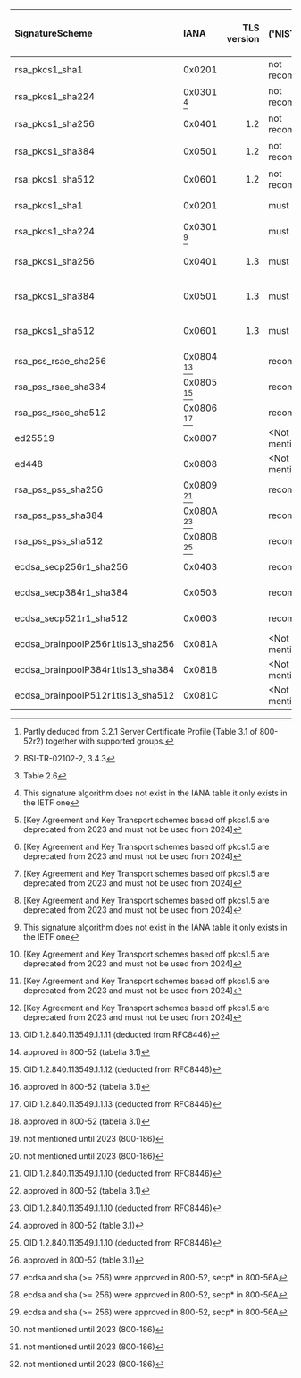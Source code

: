  | SignatureScheme                   | IANA         | TLS version | ('NIST', '')            [^1] | ('NIST', 'from')       | ('BSI', 'client/server signatures ') [^2] | ('BSI', 'use up to') | ('ANSSI', '')       [^3] | ('ANSSI', 'conditions') | ('MOZILLA (+AgID)', 'Modern') | ('MOZILLA (+AgID)', 'Intermediate') | ('MOZILLA (+AgID)', 'Old') |
 | :-------------------------------- | :----------- | ----------: | :--------------------------- | :--------------------- | :---------------------------------------- | :------------------- | :----------------------- | ----------------------: | :---------------------------- | :---------------------------------- | :------------------------- |
 | rsa_pkcs1_sha1                    | 0x0201       |             | not recommended              | YEAR 2023              | \<Not mentioned\>                         | YEAR 2028+           | must not                 |                         | \<Not mentioned\>             | \<Not mentioned\>                   | \<Not mentioned\>          |
 | rsa_pkcs1_sha224                  | 0x0301 [^4]  |             | not recommended              | YEAR 2023        [^5]  | \<Not mentioned\>                         | YEAR 2028+           | must not                 |                         | \<Not mentioned\>             | \<Not mentioned\>                   | \<Not mentioned\>          |
 | rsa_pkcs1_sha256                  | 0x0401       |         1.2 | not recommended              | YEAR 2023        [^6]  | \<Not mentioned\>                         | YEAR 2028+           | optional                 |                         | \<Not mentioned\>             | \<Not mentioned\>                   | \<Not mentioned\>          |
 | rsa_pkcs1_sha384                  | 0x0501       |         1.2 | not recommended              | YEAR 2023        [^7]  | \<Not mentioned\>                         | YEAR 2028+           | optional                 |                         | \<Not mentioned\>             | \<Not mentioned\>                   | \<Not mentioned\>          |
 | rsa_pkcs1_sha512                  | 0x0601       |         1.2 | not recommended              | YEAR 2023        [^8]  | \<Not mentioned\>                         | YEAR 2028+           | optional                 |                         | \<Not mentioned\>             | \<Not mentioned\>                   | \<Not mentioned\>          |
 | rsa_pkcs1_sha1                    | 0x0201       |             | must not                     | YEAR 2024              | \<Not mentioned\>                         | YEAR 2028+           | must not                 |                         | \<Not mentioned\>             | \<Not mentioned\>                   | \<Not mentioned\>          |
 | rsa_pkcs1_sha224                  | 0x0301 [^9]  |             | must not                     | YEAR 2024              | \<Not mentioned\>                         | YEAR 2028+           | must not                 |                         | \<Not mentioned\>             | \<Not mentioned\>                   | \<Not mentioned\>          |
 | rsa_pkcs1_sha256                  | 0x0401       |         1.3 | must not                     | YEAR 2024        [^10] | \<Not mentioned\>                         | YEAR 2028+           | must not                 |                         | \<Not mentioned\>             | \<Not mentioned\>                   | \<Not mentioned\>          |
 | rsa_pkcs1_sha384                  | 0x0501       |         1.3 | must not                     | YEAR 2024        [^11] | \<Not mentioned\>                         | YEAR 2028+           | must not                 |                         | \<Not mentioned\>             | \<Not mentioned\>                   | \<Not mentioned\>          |
 | rsa_pkcs1_sha512                  | 0x0601       |         1.3 | must not                     | YEAR 2024        [^12] | \<Not mentioned\>                         | YEAR 2028+           | must not                 |                         | \<Not mentioned\>             | \<Not mentioned\>                   | \<Not mentioned\>          |
 | rsa_pss_rsae_sha256               | 0x0804 [^13] |             | recommended                  | [^14]                  | recommended                               | YEAR 2028+           | recommended              |                         | \<Not mentioned\>             | \<Not mentioned\>                   | \<Not mentioned\>          |
 | rsa_pss_rsae_sha384               | 0x0805 [^15] |             | recommended                  | [^16]                  | recommended                               | YEAR 2028+           | recommended              |                         | \<Not mentioned\>             | \<Not mentioned\>                   | \<Not mentioned\>          |
 | rsa_pss_rsae_sha512               | 0x0806 [^17] |             | recommended                  | [^18]                  | recommended                               | YEAR 2028+           | recommended              |                         | \<Not mentioned\>             | \<Not mentioned\>                   | \<Not mentioned\>          |
 | ed25519                           | 0x0807       |             | \<Not mentioned\>            | [^19]                  | \<Not mentioned\>                         | YEAR 2028+           | recommended              |                         | \<Not mentioned\>             | \<Not mentioned\>                   | \<Not mentioned\>          |
 | ed448                             | 0x0808       |             | \<Not mentioned\>            | [^20]                  | \<Not mentioned\>                         | YEAR 2028+           | recommended              |                         | \<Not mentioned\>             | \<Not mentioned\>                   | \<Not mentioned\>          |
 | rsa_pss_pss_sha256                | 0x0809 [^21] |             | recommended                  | [^22]                  | recommended                               | YEAR 2028+           | recommended              |                         | \<Not mentioned\>             | \<Not mentioned\>                   | \<Not mentioned\>          |
 | rsa_pss_pss_sha384                | 0x080A [^23] |             | recommended                  | [^24]                  | recommended                               | YEAR 2028+           | recommended              |                         | \<Not mentioned\>             | \<Not mentioned\>                   | \<Not mentioned\>          |
 | rsa_pss_pss_sha512                | 0x080B [^25] |             | recommended                  | [^26]                  | recommended                               | YEAR 2028+           | recommended              |                         | \<Not mentioned\>             | \<Not mentioned\>                   | \<Not mentioned\>          |
 | ecdsa_secp256r1_sha256            | 0x0403       |             | recommended                  | [^27]                  | recommended                               | YEAR 2028+           | recommended              |                         | \<Not mentioned\>             | \<Not mentioned\>                   | \<Not mentioned\>          |
 | ecdsa_secp384r1_sha384            | 0x0503       |             | recommended                  | [^28]                  | recommended                               | YEAR 2028+           | recommended              |                         | \<Not mentioned\>             | \<Not mentioned\>                   | \<Not mentioned\>          |
 | ecdsa_secp521r1_sha512            | 0x0603       |             | recommended                  | [^29]                  | recommended                               | YEAR 2028+           | recommended              |                         | \<Not mentioned\>             | \<Not mentioned\>                   | \<Not mentioned\>          |
 | ecdsa_brainpoolP256r1tls13_sha256 | 0x081A       |             | \<Not mentioned\>            | [^30]                  | recommended                               | YEAR 2028+           | recommended              |                         | \<Not mentioned\>             | \<Not mentioned\>                   | \<Not mentioned\>          |
 | ecdsa_brainpoolP384r1tls13_sha384 | 0x081B       |             | \<Not mentioned\>            | [^31]                  | recommended                               | YEAR 2028+           | recommended              |                         | \<Not mentioned\>             | \<Not mentioned\>                   | \<Not mentioned\>          |
 | ecdsa_brainpoolP512r1tls13_sha512 | 0x081C       |             | \<Not mentioned\>            | [^32]                  | recommended                               | YEAR 2028+           | recommended              |                         | \<Not mentioned\>             | \<Not mentioned\>                   | \<Not mentioned\>          |

[^1]: Partly deduced from
    3.2.1 Server Certificate Profile (Table 3.1 of 800-52r2)
    together with supported groups.
[^2]: BSI-TR-02102-2, 3.4.3
[^3]: Table 2.6
[^4]: This signature algorithm does not exist in the IANA table it only exists in the IETF one
[^5]: [Key Agreement and Key Transport schemes based off pkcs1.5 are deprecated from 2023 and must not be used from 2024]
[^6]: [Key Agreement and Key Transport schemes based off pkcs1.5 are deprecated from 2023 and must not be used from 2024]
[^7]: [Key Agreement and Key Transport schemes based off pkcs1.5 are deprecated from 2023 and must not be used from 2024]
[^8]: [Key Agreement and Key Transport schemes based off pkcs1.5 are deprecated from 2023 and must not be used from 2024]
[^9]: This signature algorithm does not exist in the IANA table it only exists in the IETF one
[^10]: [Key Agreement and Key Transport schemes based off pkcs1.5 are deprecated from 2023 and must not be used from 2024]
[^11]: [Key Agreement and Key Transport schemes based off pkcs1.5 are deprecated from 2023 and must not be used from 2024]
[^12]: [Key Agreement and Key Transport schemes based off pkcs1.5 are deprecated from 2023 and must not be used from 2024]
[^13]: OID 1.2.840.113549.1.1.11 (deducted from RFC8446)
[^14]: approved in 800-52 (tabella 3.1)
[^15]: OID 1.2.840.113549.1.1.12 (deducted from RFC8446)
[^16]: approved in 800-52 (tabella 3.1)
[^17]: OID 1.2.840.113549.1.1.13 (deducted from RFC8446)
[^18]: approved in 800-52 (tabella 3.1)
[^19]: not mentioned until 2023 (800-186)
[^20]: not mentioned until 2023 (800-186)
[^21]: OID 1.2.840.113549.1.1.10 (deducted from RFC8446)
[^22]: approved in 800-52 (tabella 3.1)
[^23]: OID 1.2.840.113549.1.1.10 (deducted from RFC8446)
[^24]: approved in 800-52 (table 3.1)
[^25]: OID 1.2.840.113549.1.1.10 (deducted from RFC8446)
[^26]: approved in 800-52 (table 3.1)
[^27]: ecdsa and sha (>= 256) were approved in 800-52, secp* in 800-56A
[^28]: ecdsa and sha (>= 256) were approved in 800-52, secp* in 800-56A
[^29]: ecdsa and sha (>= 256) were approved in 800-52, secp* in 800-56A
[^30]: not mentioned until 2023 (800-186)
[^31]: not mentioned until 2023 (800-186)
[^32]: not mentioned until 2023 (800-186)
